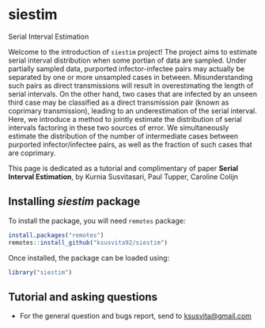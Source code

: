 # siestim
Serial Interval Estimation

Welcome to the introduction of `siestim` project! The project aims to estimate serial interval distribution when some portian of data are sampled. Under partially sampled data, purported infector-infectee pairs may actually be separated by one or more unsampled cases in between. Misunderstanding such pairs as direct transmissions will result in overestimating the length of serial intervals. On the other hand, two cases that are infected by an unseen third case may be classified as a direct transmission pair (known as coprimary transmission), leading to an underestimation of the serial interval. Here, we introduce a method to jointly estimate the distribution of serial intervals factoring in these two sources of error. We simultaneously estimate the distribution of the number of intermediate cases between purported infector/infectee pairs, as well as the fraction of such cases that are coprimary. 


This page is dedicated as a tutorial and complimentary of paper 
**Serial Interval Estimation**, by
Kurnia Susvitasari, Paul Tupper, Caroline Colijn


## Installing *siestim* package
To install the package, you will need `remotes` package:

```r
install.packages("remotes")
remotes::install_github("ksusvita92/siestim")
```


Once installed, the package can be loaded using:

```r
library("siestim")
```

## Tutorial and asking questions
- For the general question and bugs report, send to <ksusvita@gmail.com>
